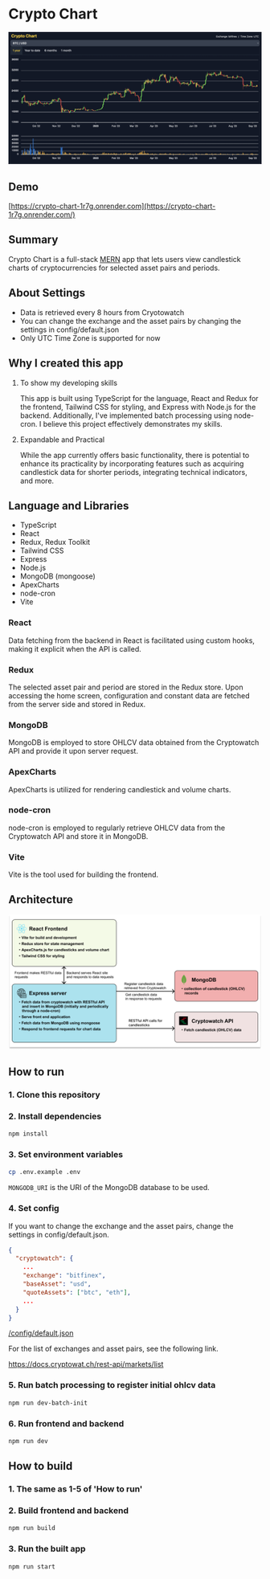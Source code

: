 # Crypto Chart
![home](/readme-resources/home-screenshot.png)

## Demo
[https://crypto-chart-1r7g.onrender.com](https://crypto-chart-1r7g.onrender.com/)

## Summary
Crypto Chart is a full-stack [MERN](https://www.geeksforgeeks.org/mern-stack/) app that lets users view candlestick charts of cryptocurrencies for selected asset pairs and periods.

## About Settings
- Data is retrieved every 8 hours from Cryotowatch
- You can change the exchange and the asset pairs by changing the settings in config/default.json
- Only UTC Time Zone is supported for now

## Why I created this app
1. To show my developing skills

      This app is built using TypeScript for the language, React and Redux for the frontend, Tailwind CSS for styling, and Express with Node.js for the backend. Additionally, I've implemented batch processing using node-cron. I believe this project effectively demonstrates my skills.

2. Expandable and Practical

      While the app currently offers basic functionality, there is potential to enhance its practicality by incorporating features such as acquiring candlestick data for shorter periods, integrating technical indicators, and more.

## Language and Libraries
- TypeScript
- React
- Redux, Redux Toolkit
- Tailwind CSS
- Express
- Node.js
- MongoDB (mongoose)
- ApexCharts
- node-cron
- Vite

### React
Data fetching from the backend in React is facilitated using custom hooks, making it explicit when the API is called.

### Redux
The selected asset pair and period are stored in the Redux store. Upon accessing the home screen, configuration and constant data are fetched from the server side and stored in Redux.

### MongoDB
MongoDB is employed to store OHLCV data obtained from the Cryptowatch API and provide it upon server request.

### ApexCharts
ApexCharts is utilized for rendering candlestick and volume charts.

### node-cron
node-cron is employed to regularly retrieve OHLCV data from the Cryptowatch API and store it in MongoDB.

### Vite
Vite is the tool used for building the frontend.

## Architecture
![architecture](/readme-resources/architecture.png)

## How to run
### 1. Clone this repository
   
### 2. Install dependencies
```bash
npm install
```

### 3. Set environment variables
```bash
cp .env.example .env
```
`MONGODB_URI` is the URI of the MongoDB database to be used.

### 4. Set config
If you want to change the exchange and the asset pairs, change the settings in config/default.json.

```json
{
  "cryptowatch": {
    ...
    "exchange": "bitfinex",
    "baseAsset": "usd",
    "quoteAssets": ["btc", "eth"],
    ...
  }
}
```
[/config/default.json](/config/default.json)

For the list of exchanges and asset pairs, see the following link.

https://docs.cryptowat.ch/rest-api/markets/list

### 5. Run batch processing to register initial ohlcv data
```bash
npm run dev-batch-init
```

### 6. Run frontend and backend
```bash
npm run dev
```

## How to build
### 1. The same as 1-5 of 'How to run'

### 2. Build frontend and backend
```bash
npm run build
```

### 3. Run the built app
```bash
npm run start
```
